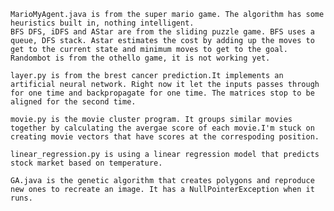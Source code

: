 	MarioMyAgent.java is from the super mario game. The algorithm has some heuristics built in, nothing intelligent.                     
	BFS DFS, iDFS and AStar are from the sliding puzzle game. BFS uses a queue, DFS stack. Astar estimates the cost by adding up the moves to get to the current state and minimum moves to get to the goal.                                                         
	Randombot is from the othello game, it is not working yet.
	
	layer.py is from the brest cancer prediction.It implements an artificial neural network. Right now it let the inputs passes through for one time and backpropagate for one time. The matrices stop to be aligned for the second time.
	
	movie.py is the movie cluster program. It groups similar movies together by calculating the avergae score of each movie.I'm stuck on creating movie vectors that have scores at the correspoding position.
	
	linear_regression.py is using a linear regression model that predicts stock market based on temperature.
	
	GA.java is the genetic algorithm that creates polygons and reproduce new ones to recreate an image. It has a NullPointerException when it runs.
